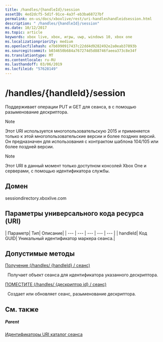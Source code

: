 ```yaml
---
title: /handles/{handleId}/session
assetID: 4ed2dcf5-5d1f-91ce-4a3f-eb3ba68727bf
permalink: en-us/docs/xboxlive/rest/uri-handleshandleidsession.html
description: " /handles/{handleId}/session"
ms.date: 10/12/2017
ms.topic: article
keywords: xbox live, xbox, игры, uwp, windows 10, xbox one
ms.localizationpriority: medium
ms.openlocfilehash: e7b6990917437c22dd4d9282492e2a0eab37893b
ms.sourcegitcommit: b034650b684a767274d5d88746faeea373c8e34f
ms.translationtype: MT
ms.contentlocale: ru-RU
ms.lasthandoff: 03/06/2019
ms.locfileid: "57628149"
---
```

# <a name="handleshandleidsession"></a>/handles/{handleId}/session
Поддерживает операции PUT и GET для сеанса, в с помощью разыменование дескриптора. 

> [!NOTE] 
> Этот URI используется многопользовательскую 2015 и применяется только к этой многопользовательские версии и более поздних версий. Он предназначен для использования с контрактом шаблона 104/105 или более поздней версии.  

 

> [!NOTE] 
> Этот URI в данный момент только доступном консолей Xbox One и серверами, с помощью идентификатора службы.  

 
<a id="ID4ES"></a>

 
## <a name="domain"></a>Домен
sessiondirectory.xboxlive.com  
<a id="ID4EX"></a>

 
## <a name="uri-parameters"></a>Параметры универсального кода ресурса (URI)
 
| Параметр| Тип| Описание| 
| --- | --- | --- | --- | --- | 
| handleId| Код GUID| Уникальный идентификатор маркера сеанса.| 
  
<a id="ID4ESB"></a>

 
## <a name="valid-methods"></a>Допустимые методы

[Получение (/handles/ {handleId} / сеанс)](uri-handleshandleidsessionget.md)

&nbsp;&nbsp;Получает объект сеанса для идентификатора указанного дескриптора. 

[ПОМЕСТИТЕ (/handles/ {дескриптор id} / сеанс)](uri-handleshandleidsessionput.md)

&nbsp;&nbsp;Создает или обновляет сеанс, разыменование дескриптора.
 
<a id="ID4E6B"></a>

 
## <a name="see-also"></a>См. также
 
<a id="ID4EBC"></a>

 
##### <a name="parent"></a>Parent 

[Идентификаторы URI каталог сеанса](atoc-reference-sessiondirectory.md)

   